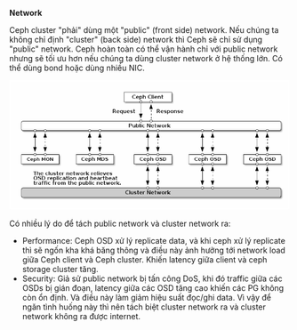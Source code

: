 **Network**

Ceph cluster "phải" dùng một "public" (front side) network. Nếu chúng ta không chỉ định "cluster" (back side) network thì Ceph sẽ chỉ sử dụng "public" network.
Ceph hoàn toàn có thể vận hành chỉ với public network nhưng sẽ tối ưu hơn nếu chúng ta dùng cluster network ở hệ thống lớn.
Có thể dùng bond hoặc dùng nhiều NIC.

![](ceph-public-cluster-network.png)

Có nhiều lý do để tách public network và cluster network ra:
- Performance: Ceph OSD xử lý replicate data, và khi ceph xử lý replicate thì sẽ ngốn kha khá băng thông và điều này ảnh hưởng tới network load giữa Ceph client và Ceph cluster. Khiến latency giữa client và ceph storage cluster tăng.
- Security: Giả sử public network bị tấn công DoS, khi đó traffic giữa các OSDs bị gián đoạn, latency giữa các OSD tăng cao khiến các PG không còn ổn định. Và điều này làm giảm hiệu suất đọc/ghi data. Vì vậy để ngăn tình huống này thì nên tách biệt cluster network ra và cluster network không ra được internet.
